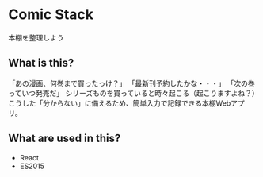 # Comic Stack
本棚を整理しよう

## What is this?
「あの漫画、何巻まで買ったっけ？」
「最新刊予約したかな・・・」
「次の巻っていつ発売だ」
シリーズものを買っていると時々起こる（起こりますよね？）こうした「分からない」に備えるため、簡単入力で記録できる本棚Webアプリ。

## What are used in this?
 - React
 - ES2015